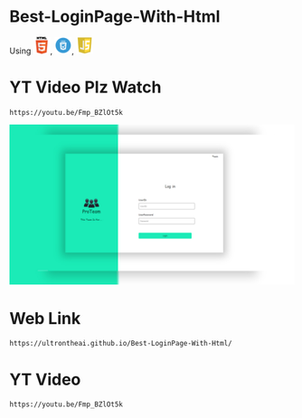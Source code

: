 # Best-LoginPage-With-Html
Using <img src="h.png" width="30px">, <img src="c.png" width="30px">, <img src="j.jpg" width="30px">
# YT Video Plz Watch

    https://youtu.be/Fmp_BZlOt5k
<img src="thu.jpg">

# Web Link

    https://ultrontheai.github.io/Best-LoginPage-With-Html/
    
# YT Video

    https://youtu.be/Fmp_BZlOt5k
    
